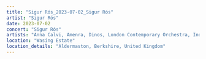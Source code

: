 ```yaml
---
title: "Sigur Rós_2023-07-02_Sigur Rós"
artist: "Sigur Rós"
date: 2023-07-02
concert: "Sigur Rós"
artists: "Anna Calvi, Amenra, Dinos, London Contemporary Orchestra, Indochine, Sigur Rós, Gojira, Adekunle GOLD"
location: "Wasing Estate"
location_details: "Aldermaston, Berkshire, United Kingdom"
---
```

